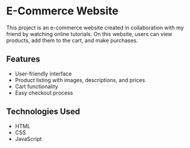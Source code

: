 # E-Commerce Website

This project is an e-commerce website created in collaboration with my friend by watching online tutorials. On this website, users can view products, add them to the cart, and make purchases.

## Features

- User-friendly interface
- Product listing with images, descriptions, and prices
- Cart functionality
- Easy checkout process

## Technologies Used

- HTML
- CSS
- JavaScript
